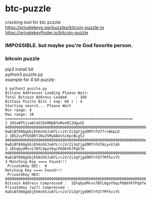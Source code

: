 # btc-puzzle
cracking tool for btc puzzle<br>
https://privatekeys.pw/puzzles/bitcoin-puzzle-tx<br>
https://privatekeyfinder.io/bitcoin-puzzle<br>

### IMPOSSIBLE. but maybe you're God favorite person.

### bitcoin puzzle
pip3 install bit<br>
python3 puzzle.py<br>
example for 4 bit puzzle :<br>
```
$ python3 puzzle.py
Bitcoin Addresses Loading Please Wait: 
Total Bitcoin Address Loaded    : 160
BitCoin Puzzle Bits ( exp: 66 ) : 4
Starting search... Please Wait
Min range: 8
Max range: 16
==========================================================
1 1HSxWThjiwbC4dJbXHMpBfwRenB12UguG5 0000000000000000000000000000000000000000000000000000000000000009 KwDiBf89QgGbjEhKnhXJuH7LrciVrZi3qYjgd9M7rFU77rcWepLD
2 1BS2vyPFUSDKfJKw35MyAAUvSzXpcBLgSJ 000000000000000000000000000000000000000000000000000000000000000e KwDiBf89QgGbjEhKnhXJuH7LrciVrZi3qYjgd9M7rFU7ALyvVJah
3 1EhqbyUMvvs7BfL8goY6qcPbD6YKfPqb7e 0000000000000000000000000000000000000000000000000000000000000008 KwDiBf89QgGbjEhKnhXJuH7LrciVrZi3qYjgd9M7rFU77MfhviY5
3 Matching Key ==== Found!!!
 PrivateKey DEC:  8 
Matching Key ==== Found!!!
 PrivateKey HEX:  0000000000000000000000000000000000000000000000000000000000000008 
Bitcoin Address Compressed :  1EhqbyUMvvs7BfL8goY6qcPbD6YKfPqb7e 
PrivateKey (wif) Compressed :  KwDiBf89QgGbjEhKnhXJuH7LrciVrZi3qYjgd9M7rFU77MfhviY5

```

